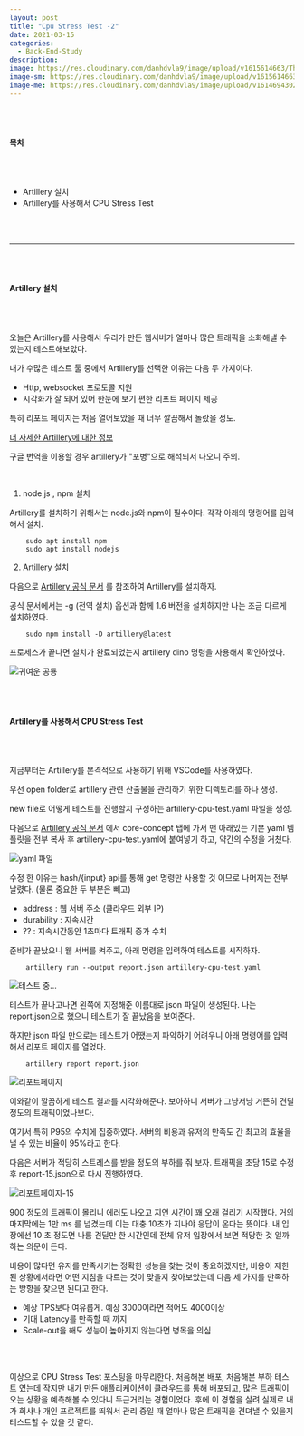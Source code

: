 ```yaml
---
layout: post	
title: "Cpu Stress Test -2"
date: 2021-03-15
categories:
  - Back-End-Study
description:
image: https://res.cloudinary.com/danhdvla9/image/upload/v1615614663/Thumbnails/cpu_cieppp.jpg
image-sm: https://res.cloudinary.com/danhdvla9/image/upload/v1615614663/Thumbnails/cpu_cieppp.jpg
image-me: https://res.cloudinary.com/danhdvla9/image/upload/v1614694302/Blacksmith_vqd5bz.png
---
```


<br>
<br>

#### 목차

<br>
<br>
<ul>
	<li>Artillery 설치</li>
	<li>Artillery를 사용해서 CPU Stress Test</li>
</ul>
<br>
<br>

---

<br>
<br>

#### Artillery 설치 

<br>
<br>

오늘은 Artillery를 사용해서 우리가 만든 웹서버가 얼마나 많은 트래픽을 소화해낼 수 있는지 테스트해보았다.

내가 수많은 테스트 툴 중에서 Artillery를 선택한 이유는 다음 두 가지이다.

 - Http, websocket 프로토콜 지원
 - 시각화가 잘 되어 있어 한눈에 보기 편한 리포트 페이지 제공
 
특히 리포트 페이지는 처음 열어보았을 때 너무 깔끔해서 놀랐을 정도. 

[더 자세한 Artillery에 대한 정보](https://artillery.io/docs/guides/overview/why-artillery.html)

구글 번역을 이용할 경우 artillery가 "포병"으로 해석되서 나오니 주의.

<br>

 1. node.js , npm 설치 
 
Artillery를 설치하기 위해서는 node.js와 npm이 필수이다. 각각 아래의 명령어를 입력해서 설치.

```
	sudo apt install npm
	sudo apt install nodejs
```

 2. Artillery 설치 
 
다음으로 [Artillery 공식 문서](https://artillery.io/docs/guides/getting-started/installing-artillery.html) 를 참조하여 Artillery를 설치하자.

공식 문서에서는 -g (전역 설치) 옵션과 함께 1.6 버전을 설치하지만 나는 조금 다르게 설치하였다.

```
	sudo npm install -D artillery@latest
```

프로세스가 끝나면 설치가 완료되었는지 artillery dino 명령을 사용해서 확인하였다.

![귀여운 공룡](https://res.cloudinary.com/danhdvla9/image/upload/v1615614778/ScreenShots/21-03-13/%EC%8A%A4%ED%81%AC%EB%A6%B0%EC%83%B7_2021-03-13_14-03-01_nyfkpd.png)

<br>
<br>

#### Artillery를 사용해서 CPU Stress Test

<br>
<br>

지금부터는 Artillery를 본격적으로 사용하기 위해 VSCode를 사용하였다. 

우선 open folder로 artillery 관련 산출물을 관리하기 위한 디렉토리를 하나 생성.

new file로 어떻게 테스트를 진행할지 구성하는 artillery-cpu-test.yaml 파일을 생성.

다음으로 [Artillery 공식 문서](https://artillery.io/docs/guides/getting-started/installing-artillery.html) 에서 core-concept 탭에 가서 맨 아래있는 기본 yaml 템플릿을 전부 복사 후 artillery-cpu-test.yaml에 붙여넣기 하고, 약간의 수정을 거쳤다.

![yaml 파일](https://res.cloudinary.com/danhdvla9/image/upload/v1615614780/ScreenShots/21-03-13/%EC%8A%A4%ED%81%AC%EB%A6%B0%EC%83%B7_2021-03-13_14-25-53_plikpn.png)

수정 한 이유는 hash/{input} api를 통해 get 명령만 사용할 것 이므로 나머지는 전부 날렸다. (물론 중요한 두 부분은 빼고)

 - address : 웹 서버 주소 (클라우드 외부 IP)
 - durability : 지속시간
 - ?? : 지속시간동안 1초마다 트래픽 증가 수치
 
준비가 끝났으니 웹 서버를 켜주고, 아래 명령을 입력하여 테스트를 시작하자.

```
	artillery run --output report.json artillery-cpu-test.yaml
```

![테스트 중...](https://res.cloudinary.com/danhdvla9/image/upload/v1615614781/ScreenShots/21-03-13/%EC%8A%A4%ED%81%AC%EB%A6%B0%EC%83%B7_2021-03-13_14-27-18_u0r4ft.png)

테스트가 끝나고나면 왼쪽에 지정해준 이름대로 json 파일이 생성된다. 나는 report.json으로 했으니 테스트가 잘 끝났음을 보여준다.

하지만 json 파일 만으로는 테스트가 어땠는지 파악하기 어려우니 아래 명령어를 입력해서 리포트 페이지를 열었다.


```
	artillery report report.json
```

![리포트페이지](https://res.cloudinary.com/danhdvla9/image/upload/v1615614782/ScreenShots/21-03-13/%EC%8A%A4%ED%81%AC%EB%A6%B0%EC%83%B7_2021-03-13_14-27-55_hpzhuh.png)

이와같이 깔끔하게 테스트 결과를 시각화해준다. 보아하니 서버가 그냥저냥 거뜬히 견딜 정도의 트래픽이었나보다. 

여기서 특히 P95의 수치에 집중하였다. 서버의 비용과 유저의 만족도 간 최고의 효율을 낼 수 있는 비율이 95%라고 한다. 

다음은 서버가 적당히 스트레스를 받을 정도의 부하를 줘 보자. 트래픽을 초당 15로 수정 후 report-15.json으로 다시 진행하였다.

![리포트페이지-15](https://res.cloudinary.com/danhdvla9/image/upload/v1615614783/ScreenShots/21-03-13/%EC%8A%A4%ED%81%AC%EB%A6%B0%EC%83%B7_2021-03-13_14-36-32_qc0cfs.png)

900 정도의 트래픽이 몰리니 에러도 나오고 지연 시간이 꽤 오래 걸리기 시작했다. 거의 마지막에는 1만 ms 를 넘겼는데 이는 대충 10초가 지나야 응답이 온다는 뜻이다. 내 입장에선 10 초 정도면 나름 견딜만 한 시간인데 전체 유저 입장에서 보면 적당한 것 일까 하는 의문이 든다. 

비용이 많다면 유저를 만족시키는 정확한 성능을 찾는 것이 중요하겠지만, 비용이 제한된 상황에서라면 어떤 지침을 따르는 것이 맞을지 찾아보았는데 다음 세 가지를 만족하는 방향을 찾으면 된다고 한다.

 - 예상 TPS보다 여유롭게. 예상 3000이라면 적어도 4000이상 
 - 기대 Latency를 만족할 때 까지
 - Scale-out을 해도 성능이 높아지지 않는다면 병목을 의심
 
<br>
<br>
 
이상으로 CPU Stress Test 포스팅을 마무리한다. 처음해본 배포, 처음해본 부하 테스트 였는데 작지만 내가 만든 애플리케이션이 클라우드를 통해 배포되고, 많은 트래픽이 오는 상황을 예측해볼 수 있다니 두근거리는 경험이었다. 후에 이 경험을 살려 실제로 내가 회사나 개인 프로젝트를 띄워서 관리 중일 때 얼마나 많은 트래픽을 견뎌낼 수 있을지 테스트할 수 있을 것 같다.
